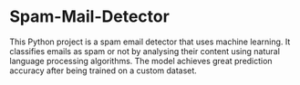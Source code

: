 # Spam-Mail-Detector
This Python project is a spam email detector that uses machine learning. It classifies emails as spam or not by analysing their content using natural language processing algorithms. The model achieves great prediction accuracy after being trained on a custom dataset.
